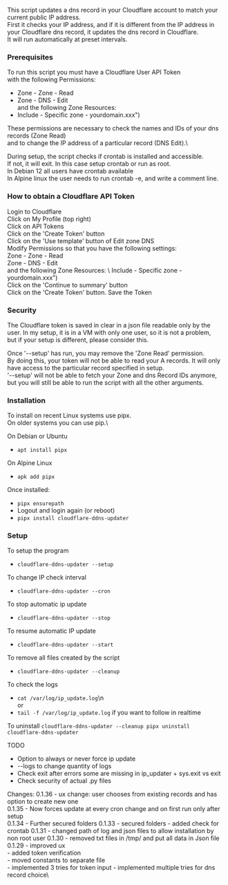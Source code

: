 This script updates a dns record in your Cloudflare account to match 
your current public IP address.\
First it checks your IP address, and if it is different from the IP address in your 
Cloudflare dns record, it updates the dns record in Cloudflare.\
It will run automatically at preset intervals.

### Prerequisites
To run this script you must have a Cloudflare User API Token \
with the following Permissions:  
- Zone - Zone - Read  
- Zone - DNS - Edit    \
and the following Zone Resources:  
- Include - Specific zone - yourdomain.xxx")

These permissions are necessary to check the names and IDs of your dns records (Zone Read)\
and to change the IP address of a particular record (DNS Edit).\

During setup, the script checks if crontab is installed and accessible.\
If not, it will exit. In this case setup crontab or run as root.\
In Debian 12 all users have crontab available\
In Alpine linux the user needs to run crontab -e, and write a comment line.

### How to obtain a Cloudflare API Token
Login to Cloudflare\
Click on My Profile (top right)\
Click on API Tokens\
Click on the 'Create Token' button\
Click on the 'Use template' button of Edit zone DNS\
Modify Permissions so that you have the following settings:\
Zone - Zone - Read  \
Zone - DNS - Edit    \
and the following Zone Resources: \ 
Include - Specific zone - yourdomain.xxx")\
Click on the 'Continue to summary' button\
Click on the 'Create Token' button.
Save the Token



### Security
The Cloudflare token is saved in clear in a json file readable only by the user.
In my setup, it is in a VM with only one user, so it is not a problem,   
but if your setup is different, please consider this. 

Once '--setup' has run, you may remove the 'Zone Read' permission.\
By doing this, your token will not be able to read your A records. It will 
only have access to the particular record specified in setup.\
'--setup' will not be able to fetch your Zone and dns Record IDs anymore, but
 you will still be able to run the script with all the other arguments.
  

### Installation
  
To install on recent Linux systems use pipx.\
On older systems you can use pip.\
  
On Debian or Ubuntu  
- `apt install pipx`

On Alpine Linux  
- `apk add pipx`  

Once installed:  
- `pipx ensurepath`  
- Logout and login again (or reboot)  
- `pipx install cloudflare-ddns-updater`  
  
### Setup
To setup the program  
- `cloudflare-ddns-updater --setup`  
  
To change IP check interval  
- `cloudflare-ddns-updater --cron`  
  
To stop automatic ip update  
- `cloudflare-ddns-updater --stop`  
  
To resume automatic IP update  
- `cloudflare-ddns-updater --start`  
  
To remove all files created by the script  
- `cloudflare-ddns-updater --cleanup`  
  
To check the logs  
- `cat /var/log/ip_update.log`\n  
or   
- `tail -f /var/log/ip_update.log` if you want to follow in realtime  
  
To uninstall
    ```
    cloudflare-ddns-updater --cleanup
    pipx uninstall cloudflare-ddns-updater
    ```
  

TODO  
- Option to always or never force ip update  
- --logs to change quantity of logs  
- Check exit after errors some are missing in ip_updater + sys.exit vs exit
- Check security of actual .py files
  
Changes: 
0.1.36 - ux change: user chooses from existing records and has option to create new one\
0.1.35 - Now forces update at every cron change and on first run only after setup\
0.1.34 - Further secured folders
0.1.33 - secured folders - added check for crontab
0.1.31 - changed path of log and json files to allow installation by non root user
0.1.30 - removed txt files in /tmp/ and put all data in Json file
0.1.29 - improved ux \
       - added token verification\
       - moved constants to separate file\
       - implemented 3 tries for token input
       - implemented multiple tries for dns record choice\
